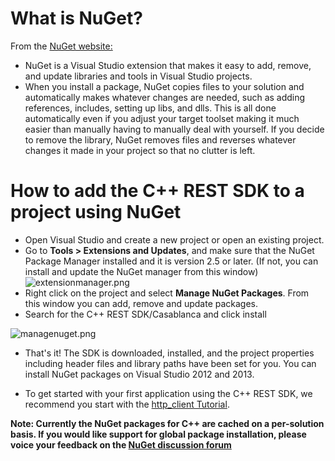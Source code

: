 # What is NuGet?

From the [NuGet website:](http://docs.nuget.org/docs/start-here/overview)

*   NuGet is a Visual Studio extension that makes it easy to add, remove, and update libraries and tools in Visual Studio projects.
*   When you install a package, NuGet copies files to your solution and automatically makes whatever changes are needed, such as adding references, includes, setting up libs, and dlls. This is all done automatically even if you adjust your target toolset making it much easier than manually having to manually deal with yourself. If you decide to remove the library, NuGet removes files and reverses whatever changes it made in your project so that no clutter is left.

# How to add the C++ REST SDK to a project using NuGet

*   Open Visual Studio and create a new project or open an existing project.
*   Go to **Tools > Extensions and Updates**, and make sure that the NuGet Package Manager installed and it is version 2.5 or later. (If not, you can install and update the NuGet manager from this window) ![extensionmanager.png](http://download-codeplex.sec.s-msft.com/Download?ProjectName=casablanca&DownloadId=812862 "extensionmanager.png")
*   Right click on the project and select **Manage NuGet Packages**. From this window you can add, remove and update packages.
*   Search for the C++ REST SDK/Casablanca and click install

![managenuget.png](http://download-codeplex.sec.s-msft.com/Download?ProjectName=casablanca&DownloadId=812861 "managenuget.png")

*   That's it! The SDK is downloaded, installed, and the project properties including header files and library paths have been set for you. You can install NuGet packages on Visual Studio 2012 and 2013.

*   To get started with your first application using the C++ REST SDK, we recommend you start with the [http_client Tutorial](Getting-Started-Tutorial).

**Note: Currently the NuGet packages for C++ are cached on a per-solution basis. If you would like support for global package installation, please voice your feedback on the [NuGet discussion forum](https://nuget.codeplex.com/discussions/429991)**